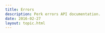 ```yaml
---
title: Errors
description: Perk errors API documentation.
date: 2016-02-27
layout: topic.html
---
```

